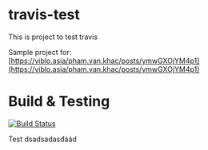 # travis-test

This is project to test travis

Sample project for: [https://viblo.asia/pham.van.khac/posts/ymwGXOjYM4p1](https://viblo.asia/pham.van.khac/posts/ymwGXOjYM4p1)

# Build & Testing
[![Build Status](https://travis-ci.org/khacpv/travis-test.svg?branch=master)](https://travis-ci.org/khacpv/travis-test)

Test dsadsadasđáád
